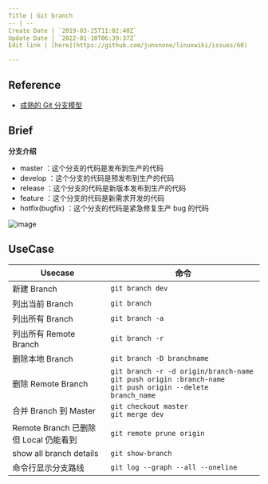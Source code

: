 ```yaml
---
Title | Git branch
-- | --
Create Date | `2019-03-25T11:02:40Z`
Update Date | `2022-01-10T06:39:37Z`
Edit link | [here](https://github.com/junxnone/linuxwiki/issues/60)

---
```

## Reference
- [成熟的 Git 分支模型](https://my.oschina.net/liebrother/blog/2990683)

## Brief

**分支介绍**
- master ：这个分支的代码是发布到生产的代码
- develop ：这个分支的代码是预发布到生产的代码
- release ：这个分支的代码是新版本发布到生产的代码
- feature ：这个分支的代码是新需求开发的代码
- hotfix(bugfix) ：这个分支的代码是紧急修复生产 bug 的代码

![image](https://user-images.githubusercontent.com/2216970/54083396-9e65c500-435d-11e9-9dee-ae52aa3447ce.png)

## UseCase

Usecase| 命令 
-- | --
新建 Branch  | `git branch dev`
列出当前 Branch | `git branch`
列出所有 Branch | `git branch -a`	
列出所有 Remote Branch | `git branch -r`
删除本地 Branch | `git branch -D branchname`
删除 Remote Branch | `git branch -r -d origin/branch-name`<br>`git push origin :branch-name`<br> `git push origin --delete branch_name`
合并 Branch 到 Master | `git checkout master`<br>`git merge dev`
Remote Branch 已删除<br>但 Local 仍能看到 | `git remote prune origin`
show all branch details | `git show-branch`
命令行显示分支路线| `git log --graph --all --oneline`
